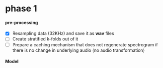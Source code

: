 # phase 1

#### pre-processing
- [x] Resampling data (32KHz) and save it as **wav** files
- [ ] Create stratified k-folds out of it
- [ ] Prepare a caching mechanism that does not regenerate spectrogram if there is no change in underlying audio (no audio transformation)

#### Model